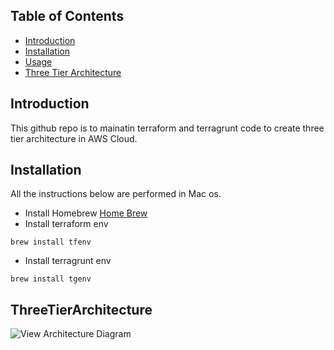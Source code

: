 ## Table of Contents
- [Introduction](#introduction)
- [Installation](#installation)
- [Usage](#usage)
- [Three Tier Architecture](#ThreeTierArchitecture)

## Introduction
This github repo is to mainatin terraform and terragrunt code to create three tier architecture in AWS Cloud.

## Installation
All the instructions below are performed in Mac os. 

- Install Homebrew
[Home Brew](https://brew.sh/)
- Install terraform env
```
brew install tfenv
```

- Install terragrunt env
```
brew install tgenv
```

## ThreeTierArchitecture
![View Architecture Diagram](docs/cyber-wizard/Three-Tier-Architecture.svg)

